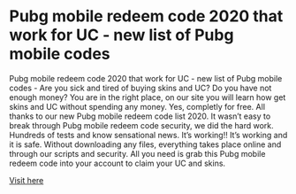 # Pubg mobile redeem code 2020 that work for UC - new list of Pubg mobile codes

Pubg mobile redeem code 2020 that work for UC - new list of Pubg mobile codes - Are you sick and tired of buying skins and UC? Do you have not enough money? You are in the right place, on our site you will learn how get skins and UC without spending any money. Yes, completly for free.
All thanks to our new Pubg mobile redeem code list 2020. It wasn’t easy to break through Pubg mobile redeem code security, we did the hard work. Hundreds of tests and know sensational news. It’s working!! It’s working and it is safe. Without downloading any files, everything takes place online and through our scripts and security. All you need is grab this Pubg mobile redeem code into your account to claim your UC and skins.

<a href="https://clf2018.org/pubg-mobile/">Visit here</a>

